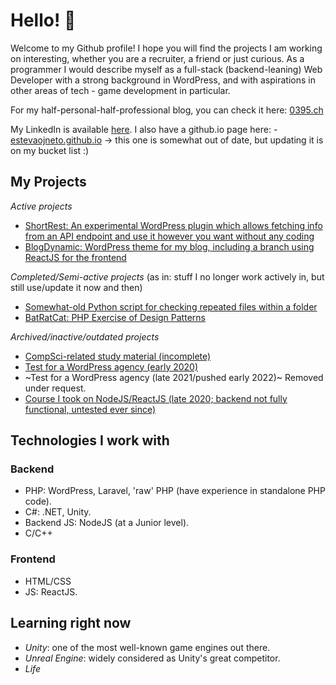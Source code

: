 # Hello! 👋

Welcome to my Github profile! I hope you will find the projects I am working on interesting, whether you are a recruiter, a friend or just curious.
As a programmer I would describe myself as a full-stack (backend-leaning) Web Developer with a strong background in WordPress, and with aspirations in other areas of tech - game development in particular.

For my half-personal-half-professional blog, you can check it here:  [0395.ch](https://0395.ch)

My LinkedIn is available [here](https://www.linkedin.com/in/estev%C3%A3o-n-456aa91a9/). I also have a github.io page here: - [estevaojneto.github.io](estevaojneto.github.io) -> this one is somewhat out of date, but updating it is on my bucket list :)

## My Projects

_Active projects_

- [ShortRest: An experimental WordPress plugin which allows fetching info from an API endpoint and use it however you want without any coding](https://github.com/estevaojneto/wp-shortrest)
- [BlogDynamic: WordPress theme for my blog, including a branch using ReactJS for the frontend](https://github.com/estevaojneto/blogdynamic)

_Completed/Semi-active projects_
(as in: stuff I no longer work actively in, but still use/update it now and then)
- [Somewhat-old Python script for checking repeated files within a folder](https://github.com/estevaojneto/DuplicateFileCheck)
- [BatRatCat: PHP Exercise of Design Patterns](https://github.com/estevaojneto/PHP-BatRatCat)

_Archived/inactive/outdated projects_

- [CompSci-related study material (incomplete)](https://github.com/estevaojneto/ITSME)
- [Test for a WordPress agency (early 2020)](https://github.com/estevaojneto/wordpress_calendar)
- ~Test for a WordPress agency (late 2021/pushed early 2022)~ Removed under request.
- [Course I took on NodeJS/ReactJS (late 2020; backend not fully functional, untested ever since)](https://github.com/estevaojneto/be-the-hero-sample)

## Technologies I work with

### Backend

- PHP: WordPress, Laravel, 'raw' PHP (have experience in standalone PHP code).
- C#: .NET, Unity.
- Backend JS: NodeJS (at a Junior level).
- C/C++

### Frontend

- HTML/CSS
- JS: ReactJS.

## Learning right now

- *Unity*: one of the most well-known game engines out there.
- *Unreal Engine*: widely considered as Unity's great competitor.
- *Life*
